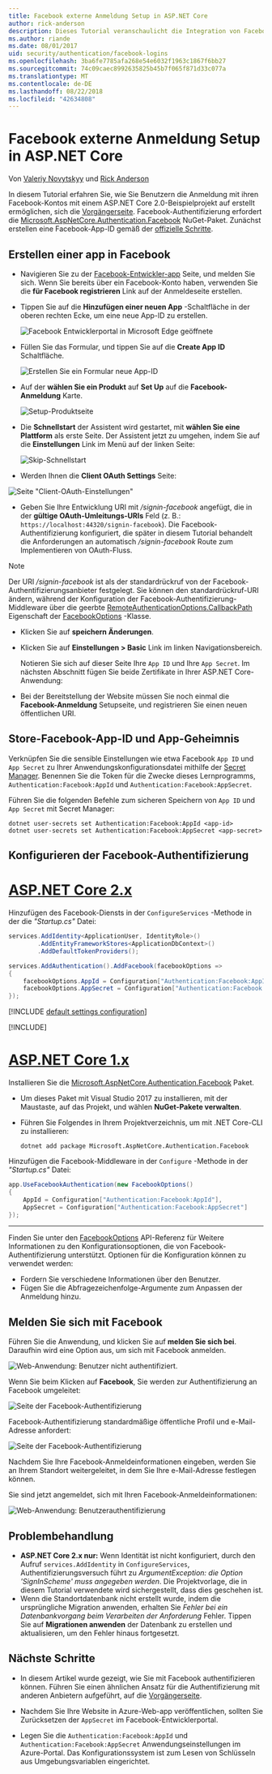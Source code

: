 ```yaml
---
title: Facebook externe Anmeldung Setup in ASP.NET Core
author: rick-anderson
description: Dieses Tutorial veranschaulicht die Integration von Facebook-Konto der Benutzerauthentifizierung in eine vorhandene ASP.NET Core-app.
ms.author: riande
ms.date: 08/01/2017
uid: security/authentication/facebook-logins
ms.openlocfilehash: 3ba6fe7785afa268e54e6032f1963c1867f6bb27
ms.sourcegitcommit: 74c09caec8992635825b45b7f065f871d33c077a
ms.translationtype: MT
ms.contentlocale: de-DE
ms.lasthandoff: 08/22/2018
ms.locfileid: "42634808"
---
```

# <a name="facebook-external-login-setup-in-aspnet-core"></a>Facebook externe Anmeldung Setup in ASP.NET Core

Von [Valeriy Novytskyy](https://github.com/01binary) und [Rick Anderson](https://twitter.com/RickAndMSFT)

In diesem Tutorial erfahren Sie, wie Sie Benutzern die Anmeldung mit ihren Facebook-Kontos mit einem ASP.NET Core 2.0-Beispielprojekt auf erstellt ermöglichen, sich die [Vorgängerseite](xref:security/authentication/social/index). Facebook-Authentifizierung erfordert die [Microsoft.AspNetCore.Authentication.Facebook](https://www.nuget.org/packages/Microsoft.AspNetCore.Authentication.Facebook) NuGet-Paket. Zunächst erstellen eine Facebook-App-ID gemäß der [offizielle Schritte](https://developers.facebook.com).

## <a name="create-the-app-in-facebook"></a>Erstellen einer app in Facebook

* Navigieren Sie zu der [Facebook-Entwickler-app](https://developers.facebook.com/apps/) Seite, und melden Sie sich. Wenn Sie bereits über ein Facebook-Konto haben, verwenden Sie die **für Facebook registrieren** Link auf der Anmeldeseite erstellen.

* Tippen Sie auf die **Hinzufügen einer neuen App** -Schaltfläche in der oberen rechten Ecke, um eine neue App-ID zu erstellen.

   ![Facebook Entwicklerportal in Microsoft Edge geöffnete](index/_static/FBMyApps.png)

* Füllen Sie das Formular, und tippen Sie auf die **Create App ID** Schaltfläche.

   ![Erstellen Sie ein Formular neue App-ID](index/_static/FBNewAppId.png)

* Auf der **wählen Sie ein Produkt** auf **Set Up** auf die **Facebook-Anmeldung** Karte.

   ![Setup-Produktseite](index/_static/FBProductSetup.png)

* Die **Schnellstart** der Assistent wird gestartet, mit **wählen Sie eine Plattform** als erste Seite. Der Assistent jetzt zu umgehen, indem Sie auf die **Einstellungen** Link im Menü auf der linken Seite:

   ![Skip-Schnellstart](index/_static/FBSkipQuickStart.png)

* Werden Ihnen die **Client OAuth Settings** Seite:

![Seite "Client-OAuth-Einstellungen"](index/_static/FBOAuthSetup.png)

* Geben Sie Ihre Entwicklung URI mit */signin-facebook* angefügt, die in der **gültige OAuth-Umleitungs-URIs** Feld (z. B.: `https://localhost:44320/signin-facebook`). Die Facebook-Authentifizierung konfiguriert, die später in diesem Tutorial behandelt die Anforderungen an automatisch */signin-facebook* Route zum Implementieren von OAuth-Fluss.

> [!NOTE]
> Der URI */signin-facebook* ist als der standardrückruf von der Facebook-Authentifizierungsanbieter festgelegt. Sie können den standardrückruf-URI ändern, während der Konfiguration der Facebook-Authentifizierung-Middleware über die geerbte [RemoteAuthenticationOptions.CallbackPath](/dotnet/api/microsoft.aspnetcore.authentication.remoteauthenticationoptions.callbackpath) Eigenschaft der [FacebookOptions](/dotnet/api/microsoft.aspnetcore.authentication.facebook.facebookoptions) -Klasse.

* Klicken Sie auf **speichern Änderungen**.

* Klicken Sie auf **Einstellungen > Basic** Link im linken Navigationsbereich. 

    Notieren Sie sich auf dieser Seite Ihre `App ID` und Ihre `App Secret`. Im nächsten Abschnitt fügen Sie beide Zertifikate in Ihrer ASP.NET Core-Anwendung:


* Bei der Bereitstellung der Website müssen Sie noch einmal die **Facebook-Anmeldung** Setupseite, und registrieren Sie einen neuen öffentlichen URI.

## <a name="store-facebook-app-id-and-app-secret"></a>Store-Facebook-App-ID und App-Geheimnis

Verknüpfen Sie die sensible Einstellungen wie etwa Facebook `App ID` und `App Secret` zu Ihrer Anwendungskonfigurationsdatei mithilfe der [Secret Manager](xref:security/app-secrets). Benennen Sie die Token für die Zwecke dieses Lernprogramms, `Authentication:Facebook:AppId` und `Authentication:Facebook:AppSecret`.

Führen Sie die folgenden Befehle zum sicheren Speichern von `App ID` und `App Secret` mit Secret Manager:

```console
dotnet user-secrets set Authentication:Facebook:AppId <app-id>
dotnet user-secrets set Authentication:Facebook:AppSecret <app-secret>
```

## <a name="configure-facebook-authentication"></a>Konfigurieren der Facebook-Authentifizierung

# <a name="aspnet-core-2xtabaspnetcore2x"></a>[ASP.NET Core 2.x](#tab/aspnetcore2x/)

Hinzufügen des Facebook-Diensts in der `ConfigureServices` -Methode in der die *"Startup.cs"* Datei:

```csharp
services.AddIdentity<ApplicationUser, IdentityRole>()
        .AddEntityFrameworkStores<ApplicationDbContext>()
        .AddDefaultTokenProviders();

services.AddAuthentication().AddFacebook(facebookOptions =>
{
    facebookOptions.AppId = Configuration["Authentication:Facebook:AppId"];
    facebookOptions.AppSecret = Configuration["Authentication:Facebook:AppSecret"];
});
```

[!INCLUDE [default settings configuration](includes/default-settings.md)]

[!INCLUDE[](~/includes/chain-auth-providers.md)]

# <a name="aspnet-core-1xtabaspnetcore1x"></a>[ASP.NET Core 1.x](#tab/aspnetcore1x/)

Installieren Sie die [Microsoft.AspNetCore.Authentication.Facebook](https://www.nuget.org/packages/Microsoft.AspNetCore.Authentication.Facebook) Paket.

* Um dieses Paket mit Visual Studio 2017 zu installieren, mit der Maustaste, auf das Projekt, und wählen **NuGet-Pakete verwalten**.
* Führen Sie Folgendes in Ihrem Projektverzeichnis, um mit .NET Core-CLI zu installieren:

   `dotnet add package Microsoft.AspNetCore.Authentication.Facebook`

Hinzufügen die Facebook-Middleware in der `Configure` -Methode in der *"Startup.cs"* Datei:

```csharp
app.UseFacebookAuthentication(new FacebookOptions()
{
    AppId = Configuration["Authentication:Facebook:AppId"],
    AppSecret = Configuration["Authentication:Facebook:AppSecret"]
});
```

---

Finden Sie unter den [FacebookOptions](/dotnet/api/microsoft.aspnetcore.builder.facebookoptions) API-Referenz für Weitere Informationen zu den Konfigurationsoptionen, die von Facebook-Authentifizierung unterstützt. Optionen für die Konfiguration können zu verwendet werden:

* Fordern Sie verschiedene Informationen über den Benutzer.
* Fügen Sie die Abfragezeichenfolge-Argumente zum Anpassen der Anmeldung hinzu.

## <a name="sign-in-with-facebook"></a>Melden Sie sich mit Facebook

Führen Sie die Anwendung, und klicken Sie auf **melden Sie sich bei**. Daraufhin wird eine Option aus, um sich mit Facebook anmelden.

![Web-Anwendung: Benutzer nicht authentifiziert.](index/_static/DoneFacebook.png)

Wenn Sie beim Klicken auf **Facebook**, Sie werden zur Authentifizierung an Facebook umgeleitet:

![Seite der Facebook-Authentifizierung](index/_static/FBLogin.png)

Facebook-Authentifizierung standardmäßige öffentliche Profil und e-Mail-Adresse anfordert:

![Seite der Facebook-Authentifizierung](index/_static/FBLoginDone.png)

Nachdem Sie Ihre Facebook-Anmeldeinformationen eingeben, werden Sie an Ihrem Standort weitergeleitet, in dem Sie Ihre e-Mail-Adresse festlegen können.

Sie sind jetzt angemeldet, sich mit Ihren Facebook-Anmeldeinformationen:

![Web-Anwendung: Benutzerauthentifizierung](index/_static/Done.png)

## <a name="troubleshooting"></a>Problembehandlung

* **ASP.NET Core 2.x nur:** Wenn Identität ist nicht konfiguriert, durch den Aufruf `services.AddIdentity` in `ConfigureServices`, Authentifizierungsversuch führt zu *ArgumentException: die Option 'SignInScheme' muss angegeben werden*. Die Projektvorlage, die in diesem Tutorial verwendete wird sichergestellt, dass dies geschehen ist.
* Wenn die Standortdatenbank nicht erstellt wurde, indem die ursprüngliche Migration anwenden, erhalten Sie *Fehler bei ein Datenbankvorgang beim Verarbeiten der Anforderung* Fehler. Tippen Sie auf **Migrationen anwenden** der Datenbank zu erstellen und aktualisieren, um den Fehler hinaus fortgesetzt.

## <a name="next-steps"></a>Nächste Schritte

* In diesem Artikel wurde gezeigt, wie Sie mit Facebook authentifizieren können. Führen Sie einen ähnlichen Ansatz für die Authentifizierung mit anderen Anbietern aufgeführt, auf die [Vorgängerseite](xref:security/authentication/social/index).

* Nachdem Sie Ihre Website in Azure-Web-app veröffentlichen, sollten Sie Zurücksetzen der `AppSecret` im Facebook-Entwicklerportal.

* Legen Sie die `Authentication:Facebook:AppId` und `Authentication:Facebook:AppSecret` Anwendungseinstellungen im Azure-Portal. Das Konfigurationssystem ist zum Lesen von Schlüsseln aus Umgebungsvariablen eingerichtet.
